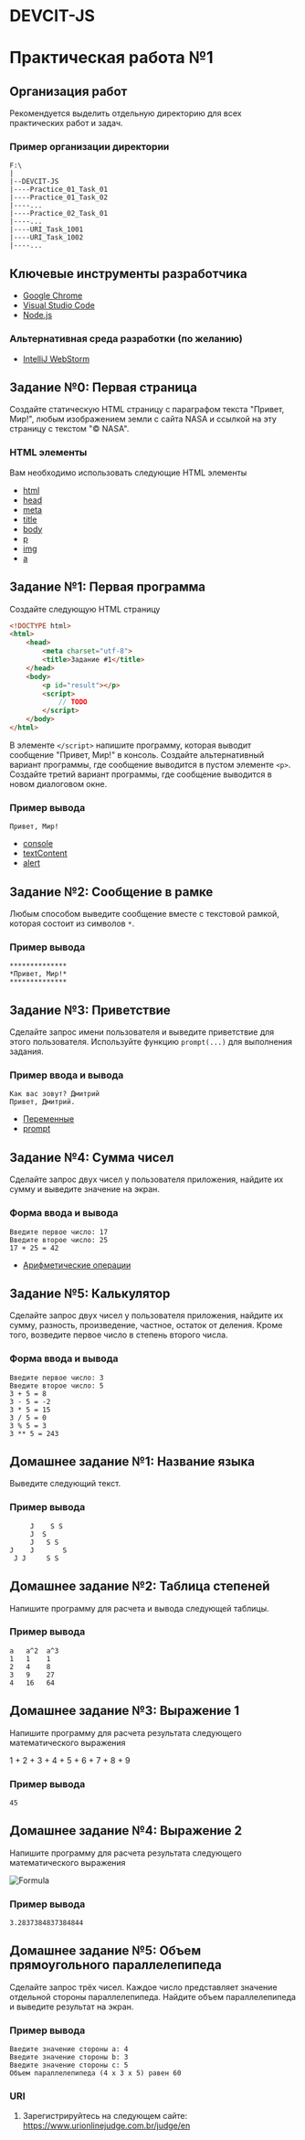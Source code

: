 # DEVCIT-JS
Практическая работа №1
======================

## Организация работ

Рекомендуется выделить отдельную директорию для всех практических работ и задач.

### Пример организации директории

```
F:\
|
|--DEVCIT-JS
|----Practice_01_Task_01
|----Practice_01_Task_02
|----...
|----Practice_02_Task_01
|----...
|----URI_Task_1001
|----URI_Task_1002
|----...
```

## Ключевые инструменты разработчика

* [Google Chrome](https://www.google.com/chrome)
* [Visual Studio Code](https://code.visualstudio.com)
* [Node.js](https://nodejs.org/en)

### Альтернативная среда разработки (по желанию)

* [IntelliJ WebStorm](https://www.jetbrains.com/webstorm)

## Задание №0: Первая страница

Создайте статическую HTML страницу с параграфом текста "Привет, Мир!",
любым изображением земли с сайта NASA и ссылкой на эту страницу с текстом
"© NASA".

### HTML элементы

Вам необходимо использовать следующие HTML элементы

* [html](https://developer.mozilla.org/ru/docs/Web/HTML/Element/html)
* [head](https://developer.mozilla.org/ru/docs/Web/HTML/Element/head)
* [meta](https://developer.mozilla.org/ru/docs/Web/HTML/Element/meta)
* [title](https://developer.mozilla.org/ru/docs/Web/HTML/Element/title)
* [body](https://developer.mozilla.org/ru/docs/Web/HTML/Element/body)
* [p](https://developer.mozilla.org/ru/docs/Web/HTML/Element/p)
* [img](https://developer.mozilla.org/ru/docs/Web/HTML/Element/img)
* [a](https://developer.mozilla.org/ru/docs/Web/HTML/Element/a)

## Задание №1: Первая программа

Создайте следующую HTML страницу

```html
<!DOCTYPE html>
<html>
    <head>
        <meta charset="utf-8">
        <title>Задание #1</title>
    </head>
    <body>
        <p id="result"></p>
        <script>
            // TODO
        </script>
    </body>
</html>
```

В элементе `</script>` напишите программу, которая выводит сообщение "Привет,
Мир!" в консоль. Создайте альтернативный вариант программы, где сообщение
выводится в пустом элементе `<p>`. Создайте третий вариант программы, где
сообщение выводится в новом диалоговом окне.

### Пример вывода

```
Привет, Мир!
```

* [console](https://developer.mozilla.org/ru/docs/Web/API/console)
* [textContent](https://developer.mozilla.org/ru/docs/Web/API/Node/textContent#Differences_from_innerText)
* [alert](https://developer.mozilla.org/ru/docs/Web/API/Window/alert)

## Задание №2: Сообщение в рамке

Любым способом выведите сообщение вместе с текстовой рамкой, которая состоит
из символов `*`.

### Пример вывода

```
**************
*Привет, Мир!*
**************
```

## Задание №3: Приветствие

Сделайте запрос имени пользователя и выведите приветствие для этого
пользователя. Используйте функцию `prompt(...)` для выполнения задания.

### Пример ввода и вывода

```
Как вас зовут? Дмитрий
Привет, Дмитрий.
```

* [Переменные](https://developer.mozilla.org/ru/docs/Web/JavaScript/Guide/Grammar_and_Types)
* [prompt](https://developer.mozilla.org/ru/docs/Web/API/Window/prompt)

## Задание №4: Сумма чисел

Сделайте запрос двух чисел у пользователя приложения, найдите их сумму и
выведите значение на экран.

### Форма ввода и вывода

```
Введите первое число: 17
Введите второе число: 25
17 + 25 = 42
```

* [Арифметические операции](https://developer.mozilla.org/ru/docs/Web/JavaScript/Reference/Operators/Arithmetic_Operators)

## Задание №5: Калькулятор

Сделайте запрос двух чисел у пользователя приложения, найдите их сумму, разность,
произведение, частное, остаток от деления. Кроме того, возведите первое число в
степень второго числа.

### Форма ввода и вывода

```
Введите первое число: 3
Введите второе число: 5
3 + 5 = 8
3 - 5 = -2
3 * 5 = 15
3 / 5 = 0
3 % 5 = 3
3 ** 5 = 243
```

## Домашнее задание №1: Название языка

Выведите следующий текст.

### Пример вывода

```
     J    S S
     J  S 
     J   S S
J    J       S
 J J     S S
```


## Домашнее задание №2: Таблица степеней

Напишите программу для расчета и вывода следующей таблицы.

### Пример вывода

```
a   a^2  a^3
1   1    1
2   4    8
3   9    27
4   16   64
```

## Домашнее задание №3: Выражение 1

Напишите программу для расчета результата следующего математического выражения

1 + 2 + 3 + 4 + 5 + 6 + 7 + 8 + 9

### Пример вывода

```
45
```

## Домашнее задание №4: Выражение 2

Напишите программу для расчета результата следующего математического выражения

![Formula](https://render.githubusercontent.com/render/math?math=4%2A%281-%5Cfrac%7B1%7D%7B3%7D%2B%5Cfrac%7B1%7D%7B5%7D-%5Cfrac%7B1%7D%7B7%7D%2B%5Cfrac%7B1%7D%7B9%7D-%5Cfrac%7B1%7D%7B11%7D%2B%5Cfrac%7B1%7D%7B13%7D%29)

### Пример вывода

```
3.2837384837384844
```

## Домашнее задание №5: Объем прямоугольного параллелепипеда

Сделайте запрос трёх чисел. Каждое число представляет значение отдельной стороны
параллелепипеда. Найдите объем параллелепипеда и выведите результат на экран.

### Пример вывода

```
Введите значение стороны a: 4
Введите значение стороны b: 3
Введите значение стороны c: 5
Объем параллелепипеда (4 x 3 x 5) равен 60
```

### URI

1. Зарегистрируйтесь на следующем сайте: <https://www.urionlinejudge.com.br/judge/en>


